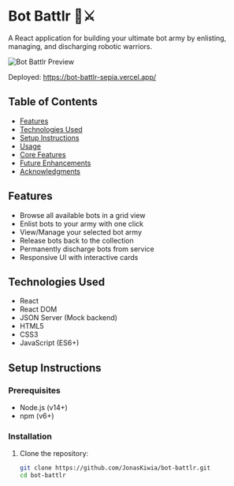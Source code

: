 # Bot Battlr 🤖⚔️

A React application for building your ultimate bot army by enlisting, managing, and discharging robotic warriors.

![Bot Battlr Preview](https://bot-battlr-sepia.vercel.app/) 

Deployed:
https://bot-battlr-sepia.vercel.app/

## Table of Contents
- [Features](#features)
- [Technologies Used](#technologies-used)
- [Setup Instructions](#setup-instructions)
- [Usage](#usage)
- [Core Features](#core-features)
- [Future Enhancements](#future-enhancements)
- [Acknowledgments](#acknowledgments)

## Features
- Browse all available bots in a grid view
- Enlist bots to your army with one click
- View/Manage your selected bot army
- Release bots back to the collection
- Permanently discharge bots from service
- Responsive UI with interactive cards

## Technologies Used
- React
- React DOM
- JSON Server (Mock backend)
- HTML5
- CSS3
- JavaScript (ES6+)

## Setup Instructions

### Prerequisites
- Node.js (v14+)
- npm (v6+)

### Installation
1. Clone the repository:
   ```bash
   git clone https://github.com/JonasKiwia/bot-battlr.git
   cd bot-battlr
